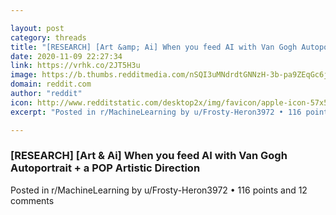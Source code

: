 ```yaml
---

layout: post
category: threads
title: "[RESEARCH] [Art &amp; Ai] When you feed AI with Van Gogh Autoportrait + a POP Artistic Direction"
date: 2020-11-09 22:27:34
link: https://vrhk.co/2JT5H3u
image: https://b.thumbs.redditmedia.com/nSQI3uMNdrdtGNNzH-3b-pa9ZEqGc6jHqRxchu-Y_SA.jpg
domain: reddit.com
author: "reddit"
icon: http://www.redditstatic.com/desktop2x/img/favicon/apple-icon-57x57.png
excerpt: "Posted in r/MachineLearning by u/Frosty-Heron3972 • 116 points and 12 comments"

---
```


### [RESEARCH] [Art &amp; Ai] When you feed AI with Van Gogh Autoportrait + a POP Artistic Direction

Posted in r/MachineLearning by u/Frosty-Heron3972 • 116 points and 12 comments